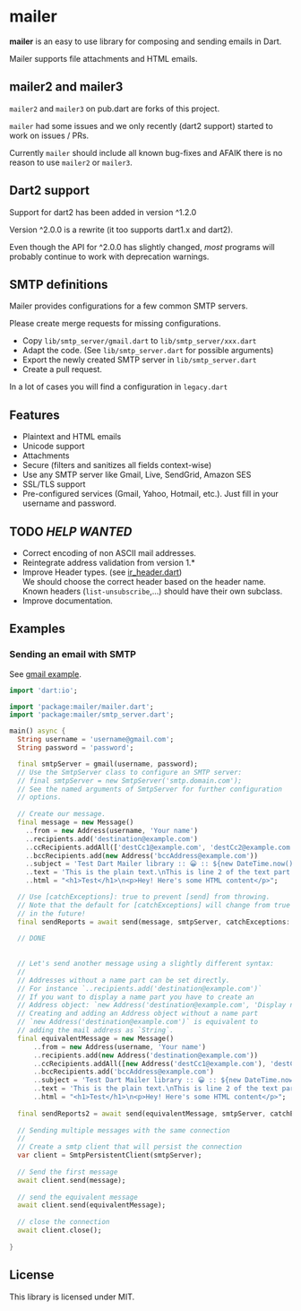 # mailer


**mailer** is an easy to use library for composing and sending emails in Dart.

Mailer supports file attachments and HTML emails.


## mailer2 and mailer3

`mailer2` and `mailer3` on pub.dart are forks of this project.

`mailer` had some issues and we only recently (dart2 support) started
to work on issues / PRs.

Currently `mailer` should include all known bug-fixes and AFAIK there is
no reason to use `mailer2` or `mailer3`.


## Dart2 support

Support for dart2 has been added in version ^1.2.0  

Version ^2.0.0 is a rewrite (it too supports dart1.x and dart2).

Even though the API for ^2.0.0 has slightly changed, *most* programs will probably
continue to work with deprecation warnings.

## SMTP definitions

Mailer provides configurations for a few common SMTP servers.

Please create merge requests for missing configurations.

* Copy `lib/smtp_server/gmail.dart` to `lib/smtp_server/xxx.dart`
* Adapt the code.  (See `lib/smtp_server.dart` for possible arguments)
* Export the newly created SMTP server in `lib/smtp_server.dart`
* Create a pull request.

In a lot of cases you will find a configuration in `legacy.dart`

## Features

* Plaintext and HTML emails
* Unicode support
* Attachments
* Secure (filters and sanitizes all fields context-wise)
* Use any SMTP server like Gmail, Live, SendGrid, Amazon SES
* SSL/TLS support
* Pre-configured services (Gmail, Yahoo, Hotmail, etc.). Just fill in your username and password.

## TODO *HELP WANTED*

* Correct encoding of non ASCII mail addresses.
* Reintegrate address validation from version 1.*
* Improve Header types.  (see [ir_header.dart](lib/src/smtp/internal_representation/ir_header.dart))  
We should choose the correct header based on the header name.  
Known headers (`list-unsubscribe`,...) should have their own subclass.
* Improve documentation.

## Examples

### Sending an email with SMTP

See [gmail example](example/send_gmail.dart).

```dart
import 'dart:io';

import 'package:mailer/mailer.dart';
import 'package:mailer/smtp_server.dart';

main() async {
  String username = 'username@gmail.com';
  String password = 'password';

  final smtpServer = gmail(username, password);
  // Use the SmtpServer class to configure an SMTP server:
  // final smtpServer = new SmtpServer('smtp.domain.com');
  // See the named arguments of SmtpServer for further configuration
  // options.  
  
  // Create our message.
  final message = new Message()
    ..from = new Address(username, 'Your name')
    ..recipients.add('destination@example.com')
    ..ccRecipients.addAll(['destCc1@example.com', 'destCc2@example.com'])
    ..bccRecipients.add(new Address('bccAddress@example.com'))
    ..subject = 'Test Dart Mailer library :: 😀 :: ${new DateTime.now()}'
    ..text = 'This is the plain text.\nThis is line 2 of the text part.'
    ..html = "<h1>Test</h1>\n<p>Hey! Here's some HTML content</p>";

  // Use [catchExceptions]: true to prevent [send] from throwing.
  // Note that the default for [catchExceptions] will change from true to false
  // in the future!
  final sendReports = await send(message, smtpServer, catchExceptions: false);
  
  // DONE
  
  
  // Let's send another message using a slightly different syntax:
  //
  // Addresses without a name part can be set directly.
  // For instance `..recipients.add('destination@example.com')`
  // If you want to display a name part you have to create an
  // Address object: `new Address('destination@example.com', 'Display name part')`
  // Creating and adding an Address object without a name part
  // `new Address('destination@example.com')` is equivalent to
  // adding the mail address as `String`.
  final equivalentMessage = new Message()
      ..from = new Address(username, 'Your name')
      ..recipients.add(new Address('destination@example.com'))
      ..ccRecipients.addAll([new Address('destCc1@example.com'), 'destCc2@example.com'])
      ..bccRecipients.add('bccAddress@example.com')
      ..subject = 'Test Dart Mailer library :: 😀 :: ${new DateTime.now()}'
      ..text = 'This is the plain text.\nThis is line 2 of the text part.'
      ..html = "<h1>Test</h1>\n<p>Hey! Here's some HTML content</p>";
    
  final sendReports2 = await send(equivalentMessage, smtpServer, catchExceptions: false);
  
  // Sending multiple messages with the same connection
  //
  // Create a smtp client that will persist the connection
  var client = SmtpPersistentClient(smtpServer);
  
  // Send the first message
  await client.send(message);
  
  // send the equivalent message
  await client.send(equivalentMessage);
  
  // close the connection
  await client.close();
  
}
```

## License
This library is licensed under MIT.
